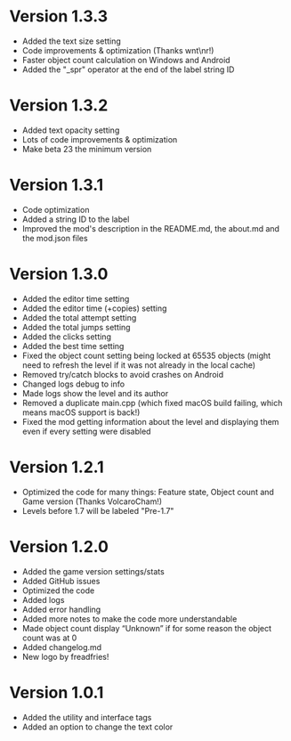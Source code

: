 # Version 1.3.3
- Added the text size setting
- Code improvements & optimization (Thanks wnt\nr!)
- Faster object count calculation on Windows and Android
- Added the "_spr" operator at the end of the label string ID

# Version 1.3.2
- Added text opacity setting
- Lots of code improvements & optimization
- Make beta 23 the minimum version

# Version 1.3.1
- Code optimization
- Added a string ID to the label
- Improved the mod's description in the README.md, the about.md and the mod.json files

# Version 1.3.0
- Added the editor time setting
- Added the editor time (+copies) setting
- Added the total attempt setting
- Added the total jumps setting
- Added the clicks setting
- Added the best time setting
- Fixed the object count setting being locked at 65535 objects (might need to refresh the level if it was not already in the local cache)
- Removed try/catch blocks to avoid crashes on Android
- Changed logs debug to info
- Made logs show the level and its author
- Removed a duplicate main.cpp (which fixed macOS build failing, which means macOS support is back!)
- Fixed the mod getting information about the level and displaying them even if every setting were disabled

# Version 1.2.1
- Optimized the code for many things: Feature state, Object count and Game version (Thanks VolcaroCham!)
- Levels before 1.7 will be labeled "Pre-1.7"

# Version 1.2.0
- Added the game version settings/stats
- Added GitHub issues
- Optimized the code
- Added logs
- Added error handling
- Added more notes to make the code more understandable
- Made object count display “Unknown” if for some reason the object count was at 0
- Added changelog.md
- New logo by freadfries!

# Version 1.0.1
- Added the utility and interface tags
- Added an option to change the text color